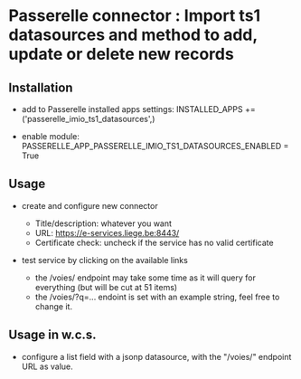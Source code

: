 Passerelle connector : Import ts1 datasources and method to add, update or delete new records
=============================================================================================

Installation
------------

 - add to Passerelle installed apps settings:
   INSTALLED_APPS += ('passerelle_imio_ts1_datasources',)

 - enable module:
   PASSERELLE_APP_PASSERELLE_IMIO_TS1_DATASOURCES_ENABLED = True


Usage
-----

 - create and configure new connector
   - Title/description: whatever you want
   - URL: https://e-services.liege.be:8443/
   - Certificate check: uncheck if the service has no valid certificate

 - test service by clicking on the available links
   - the /voies/ endpoint may take some time as it will query for everything
     (but will be cut at 51 items)
   - the /voies/?q=... endoint is set with an example string, feel free to
     change it.


Usage in w.c.s.
---------------

 - configure a list field with a jsonp datasource, with the "/voies/" endpoint
   URL as value.
